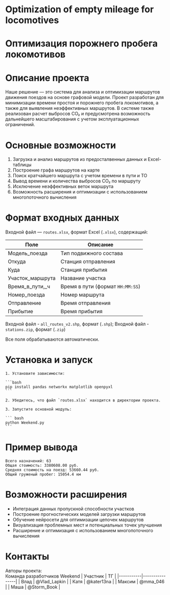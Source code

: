 # Optimization of empty mileage for locomotives 
# Оптимизация порожнего пробега локомотивов

# Описание проекта

Наше решение — это система для анализа и 
оптимизации маршрутов движения поездов на основе графовой модели. 
Проект разработан для минимизации времени простоя и порожнего пробега локомотивов, 
а также для выявления неэффективных маршрутов. 
В системе также реализован расчет выбросов CO₂ и предусмотрена возможность 
дальнейшего масштабирования с учетом эксплуатационных ограничений.

# Основные возможности

1. Загрузка и анализ маршрутов из предосталвенных данных и Excel-таблицы
2. Построение графа маршрутов на карте
3. Поиск кратчайшего маршрута с учетом времени в пути и ТО
4. Вывод времени и количества выбросов CO₂ по маршруту
5. Исключение неэффективных веток маршрута
6. Возможность расширения и оптимизации с использованием многопоточного вычисления

# Формат входных данных

Входной файл — `routes.xlsx`, формат Excel (`.xlsx`), содержащий:

| Поле               | Описание                              |
|--------------------|---------------------------------------|
| Модель_поезда      | Тип подвижного состава                |
| Откуда             | Станция отправления                   |
| Куда               | Станция прибытия                      |
| Участок_маршрута   | Название участка                      |
| Время_в_пути,_ч    | Время в пути (формат `HH:MM:SS`)      |
| Номер_поезда       | Номер маршрута                        |
| Отправление        | Время отправления                     |
| Прибытие           | Время прибытия                        |

Входной файл - `all_routes_v2.shp`, формат (`.shp`);
Входной файл - `stations.zip`, формат (`.zip`)

Все поля обрабатываются автоматически.

# Установка и запуск

	1. Установите зависимости:

	```bash
	pip install pandas networkx matplotlib openpyxl
	```

	2. Убедитесь, что файл `routes.xlsx` находится в директории проекта.
	
	3. Запустите основной модуль:

	``` bash
	python Weekend.py
	```

# Пример вывода

```
Всего назначений: 63
Общая стоимость: 3380608.00 руб.
Средняя стоимость на поезд: 53660.44 руб.
Общий груженый пробег: 15054.4 км
```

# Возможности расширения

- Интеграция данных пропускной способности участков
- Построение прогностических моделей загрузки маршрутов
- Обучение нейросети для оптимизации цепочек маршрутов
- Визуализация проблемных мест и потенциальных точек улучшения
- Расширение и оптимизация с использованием многопоточного вычисления

# Контакты

Авторы проекта:  
Команда разработчиков Weekend 
| Участник  | ТГ             |
|-----------|----------------|
| Влад      | @Vlad_Lapkin   |
| Катя      | @kater13na     |
| Максим    | @mma_046       |
| Маша      | @Storm_Book    |  
